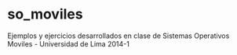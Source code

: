 so_moviles
==========

Ejemplos y ejercicios desarrollados en clase de Sistemas Operativos Moviles - Universidad de Lima 2014-1

